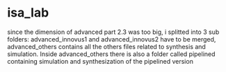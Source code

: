 # isa_lab
since the dimension of advanced part 2.3 was too big, i splitted into 3 sub folders: advanced_innovus1 and advanced_innovus2 have to be merged, 
advanced_others contains all the others files related to synthesis and simulation. Inside advanced_others there is also a folder called pipelined
containing simulation and synthesization of the pipelined version 
